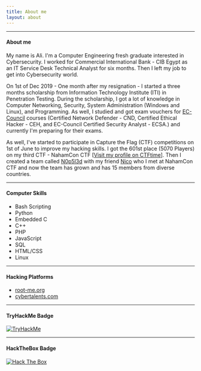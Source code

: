 ```yaml
---
title: About me
layout: about
---
```


***

#### About me
My name is Ali. I'm a Computer Engineering fresh graduate interested in Cybersecurity. I worked for Commercial International Bank - CIB Egypt as an IT Service Desk Technical Analyst for six months. Then I left my job to get into Cybersecurity world.

On 1st of Dec 2019 - One month after my resignation - I started a three months scholarship from Information Technology Institute (ITI) in Penetration Testing. During the scholarship, I got a lot of knowledge in Computer Networking, Security, System Administration (Windows and Linux), and Programming. As well, I studied and got exam vouchers for [EC-Council](https://www.eccouncil.org/) courses (Certified Network Defender - CND, Certified Ethical Hacker - CEH, and EC-Council Certified Security Analyst - ECSA.) and currently I'm preparing for their exams.

As well, I've started to participate in Capture the Flag (CTF) competitions on 1st of June to improve my hacking skills. I got the 601st place (5070 Players) on my third CTF - NahamCon CTF [[Visit my profile on CTFtime](https://ctftime.org/user/82926)]. Then I created a team called [N0p5l3d](https://ctftime.org/team/123768) with my friend [Nico](https://ctftime.org/user/52467) who I met at NahamCon CTF and now the team has grown and has 15 members from diverse countries.

***

#### Computer Skills
- Bash Scripting
- Python
- Embedded C
- C++
- PHP
- JavaScript
- SQL
- HTML/CSS
- Linux

***

#### Hacking Platforms
- [root-me.org](https://www.root-me.org/ki11bash9?lang=en "Visit my profile on root-me.org!")
- [cybertalents.com](https://cybertalents.com/members/alielasfoury/profile "Visit my profile on CyberTalents!")

***

#### TryHackMe Badge
<a href="" onclick="window.open('https://tryhackme.com/p/alielasfoury'); return false;">
<img src="https://tryhackme-badges.s3.amazonaws.com/alielasfoury.png" alt="TryHackMe">
</a>

***

#### HackTheBox Badge
<a href="" onclick="window.open('https://www.hackthebox.eu/home/users/profile/160439'); return false;">
<img src="http://www.hackthebox.eu/badge/image/160439" alt="Hack The Box">
</a>
